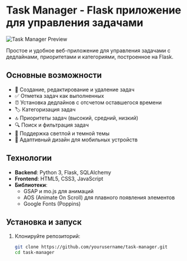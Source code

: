 # Task Manager - Flask приложение для управления задачами

![Task Manager Preview](https://via.placeholder.com/800x400?text=Task+Manager+Screenshot)

Простое и удобное веб-приложение для управления задачами с дедлайнами, приоритетами и категориями, построенное на Flask.

## Основные возможности

- 📝 Создание, редактирование и удаление задач
- ✅ Отметка задач как выполненных
- ⏰ Установка дедлайнов с отсчетом оставшегося времени
- 🏷️ Категоризация задач
- 🔝 Приоритеты задач (высокий, средний, низкий)
- 🔍 Поиск и фильтрация задач
- 🌙 Поддержка светлой и темной темы
- 📱 Адаптивный дизайн для мобильных устройств

## Технологии

- **Backend**: Python 3, Flask, SQLAlchemy
- **Frontend**: HTML5, CSS3, JavaScript
- **Библиотеки**: 
  - GSAP и mo.js для анимаций
  - AOS (Animate On Scroll) для плавного появления элементов
  - Google Fonts (Poppins)

## Установка и запуск

1. Клонируйте репозиторий:
   ```bash
   git clone https://github.com/yourusername/task-manager.git
   cd task-manager
